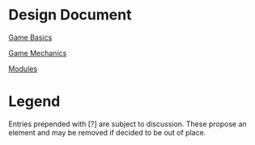 # Design Document

[Game Basics](./Game-Basics-2b1a9919-aaaa-4a60-92ef-09ce8b88e96b.md)

[Game Mechanics](./Game-Mechanics-ec6b5fdf-e0d7-4a0f-9f50-b186ade9ddf5.md)

[Modules](./Modules-c911879c-ec8c-4106-86d0-a8b9468d5bb8.md)

# Legend

Entries prepended with [?] are subject to discussion. These propose an element and may be removed if decided to be out of place.
